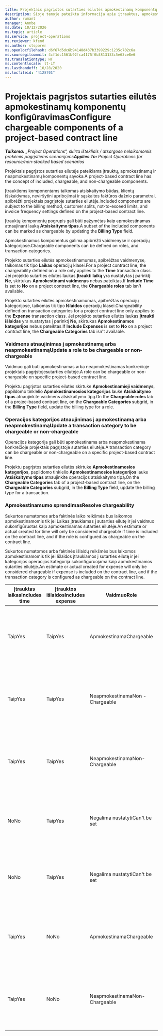 ```yaml
---
title: Projektais pagrįstos sutarties eilutės apmokestinamų komponentų konfigūravimas
description: Šioje temoje pateikta informacija apie įtrauktus, apmokestinamus ir neapmokestinamus komponentus sutarties eilutėse.
author: rumant
manager: Annbe
ms.date: 10/12/2020
ms.topic: article
ms.service: project-operations
ms.reviewer: kfend
ms.author: stsporen
ms.openlocfilehash: d6f67d5dc6b94148d437b3399229c1235c702c6a
ms.sourcegitcommit: 4cf1dc1561b92fca4175f0b3813133c5e63ce8e6
ms.translationtype: HT
ms.contentlocale: lt-LT
ms.lasthandoff: 10/28/2020
ms.locfileid: "4128701"
---
```

# <a name="configure-chargeable-components-of-a-project-based-contract-line"></a><span data-ttu-id="c781f-103">Projektais pagrįstos sutarties eilutės apmokestinamų komponentų konfigūravimas</span><span class="sxs-lookup"><span data-stu-id="c781f-103">Configure chargeable components of a project-based contract line</span></span>

<span data-ttu-id="c781f-104">_**Taikoma:** „Project Operations“, skirta ištekliais / atsargose nelaikomomis prekėmis pagrįstiems scenarijams_</span><span class="sxs-lookup"><span data-stu-id="c781f-104">_**Applies To:** Project Operations for resource/non-stocked based scenarios_</span></span>

<span data-ttu-id="c781f-105">Projektais pagrįstos sutarties eilutėje pateikiama įtrauktų, apmokestinamų ir neapmokestinamų komponentų sąvoka.</span><span class="sxs-lookup"><span data-stu-id="c781f-105">A project-based contract line has the concept of included, chargeable, and non-chargeable components.</span></span>

<span data-ttu-id="c781f-106">Įtrauktiems komponentams taikomas atsiskaitymo būdas, klientų išskaidymas, neviršytini apribojimai ir sąskaitos faktūros dažnio parametrai, apibrėžti projektais pagrįstoje sutarties eilutėje.</span><span class="sxs-lookup"><span data-stu-id="c781f-106">Included components are subject to the billing method, customer splits, not-to-exceed limits, and invoice frequency settings defined on the project-based contract line.</span></span>

<span data-ttu-id="c781f-107">Įtrauktų komponentų pogrupis gali būti pažymėtas kaip apmokestinamas atnaujinant lauką **Atsiskaitymo tipas**.</span><span class="sxs-lookup"><span data-stu-id="c781f-107">A subset of the included components can be marked as chargeable by updating the **Billing Type** field.</span></span>

<span data-ttu-id="c781f-108">Apmokestinamus komponentus galima apibrėžti vaidmenyse ir operacijų kategorijose.</span><span class="sxs-lookup"><span data-stu-id="c781f-108">Chargeable components can be defined on roles, and transaction categories.</span></span>

<span data-ttu-id="c781f-109">Projekto sutarties eilutės apmokestinamumas, apibrėžtas vaidmenyse, taikomas tik tipo **Laikas** operacijų klasei.</span><span class="sxs-lookup"><span data-stu-id="c781f-109">For a project contract line, the chargeability defined on a role only applies to the **Time** transaction class.</span></span> <span data-ttu-id="c781f-110">Jei projekto sutarties eilutės laukas **Įtraukti laiką** yra nustatytas į parinktį **Ne**, skirtukas **Apmokestinami vaidmenys** nebus pateiktas.</span><span class="sxs-lookup"><span data-stu-id="c781f-110">If **Include Time** is set to **No** on a project contract line, the **Chargeable roles** tab isn't available.</span></span>

<span data-ttu-id="c781f-111">Projekto sutarties eilutės apmokestinamumas, apibrėžtas operacijų kategorijose, taikomas tik tipo **Išlaidos** operacijų klasei.</span><span class="sxs-lookup"><span data-stu-id="c781f-111">Chargeability defined on transaction categories for a project contract line only applies to the **Expense** transaction class.</span></span> <span data-ttu-id="c781f-112">Jei projekto sutarties eilutės laukas **Įtraukti išlaidas** yra nustatytas į parinktį **Ne**, skirtukas **Apmokestinamos kategorijos** nebus pateiktas.</span><span class="sxs-lookup"><span data-stu-id="c781f-112">If **Include Expenses** is set to **No** on a project contract line, the **Chargeable Categories** tab isn't available.</span></span>

### <a name="update-a-role-to-be-chargeable-or-non-chargeable"></a><span data-ttu-id="c781f-113">Vaidmens atnaujinimas į apmokestinamą arba neapmokestinamą</span><span class="sxs-lookup"><span data-stu-id="c781f-113">Update a role to be chargeable or non-chargeable</span></span>

<span data-ttu-id="c781f-114">Vaidmuo gali būti apmokestinamas arba neapmokestinamas konkrečioje projektais pagrįstojesutarties eilutėje.</span><span class="sxs-lookup"><span data-stu-id="c781f-114">A role can be chargeable or non-chargeable on specific project-based contract line.</span></span>

<span data-ttu-id="c781f-115">Projektu pagrįstos sutarties eilutės skirtuke **Apmokestinamieji vaidmenys**, papildomo tinklelio **Apmokestinamosios kategorijos** lauke **Atsiskaitymo tipas** atnaujinkite vaidmens atsiskaitymo tipą.</span><span class="sxs-lookup"><span data-stu-id="c781f-115">On the **Chargeable roles** tab of a projec-based contract line, on the **Chargeable Categories** subgrid, in the **Billing Type** field, update the billing type for a role.</span></span>

### <a name="update-a-transaction-category-to-be-chargeable-or-non-chargeable"></a><span data-ttu-id="c781f-116">Operacijos kategorijos atnaujinimas į apmokestinamą arba neapmokestinamą</span><span class="sxs-lookup"><span data-stu-id="c781f-116">Update a transaction category to be chargeable or non-chargeable</span></span>

<span data-ttu-id="c781f-117">Operacijos kategorija gali būti apmokestinama arba neapmokestinama konkrečioje projektais pagrįstoje sutarties eilutėje.</span><span class="sxs-lookup"><span data-stu-id="c781f-117">A transaction category can be chargeable or non-chargeable on a specific project-based contract line.</span></span>

<span data-ttu-id="c781f-118">Projektu pagrįstos sutarties eilutės skirtuke **Apmokestinamosios kategorijos**, papildomo tinklelio **Apmokestinamosios kategorijos** lauke **Atsiskaitymo tipas** atnaujinkite operacijos atsiskaitymo tipą.</span><span class="sxs-lookup"><span data-stu-id="c781f-118">On the **Chargeable Categories** tab of a project-based contract line, on the **Chargeable Categories** subgrid, in the **Billing Type** field, update the billing type for a transaction.</span></span>

### <a name="resolve-chargeability"></a><span data-ttu-id="c781f-119">Apmokestinamumo sprendimas</span><span class="sxs-lookup"><span data-stu-id="c781f-119">Resolve chargeability</span></span>

<span data-ttu-id="c781f-120">Sukurtos numatomos arba faktinės laiko reikšmės bus laikomos apmokestinamomis tik jei Laikas įtraukiamas į sutarties eilutę ir jei vaidmuo sukonfigūruotas kaip apmokestinamas sutarties eilutėje.</span><span class="sxs-lookup"><span data-stu-id="c781f-120">An estimate or actual created for time will only be considered chargeable if time is included on the contract line, and if the role is configured as chargeable on the contract line.</span></span>

<span data-ttu-id="c781f-121">Sukurtos numatomos arba faktinės išlaidų reikšmės bus laikomos apmokestinamomis tik jei Išlaidos įtraukiamos į sutarties eilutę ir jei kategorijos operacijos kategorija sukonfigūruojama kaip apmokestinamos sutarties eilutėje.</span><span class="sxs-lookup"><span data-stu-id="c781f-121">An estimate or actual created for expense will only be considered chargeable if expense is included on the contract line, and if the transaction category is configured as chargeable on the contract line.</span></span>

| <span data-ttu-id="c781f-122">Įtrauktas laikas</span><span class="sxs-lookup"><span data-stu-id="c781f-122">Includes time</span></span> | <span data-ttu-id="c781f-123">Įtrauktos išlaidos</span><span class="sxs-lookup"><span data-stu-id="c781f-123">Includes expense</span></span> | <span data-ttu-id="c781f-124">Vaidmuo</span><span class="sxs-lookup"><span data-stu-id="c781f-124">Role</span></span> | <span data-ttu-id="c781f-125">Kategorija.</span><span class="sxs-lookup"><span data-stu-id="c781f-125">Category</span></span> | <span data-ttu-id="c781f-126">Užduotis</span><span class="sxs-lookup"><span data-stu-id="c781f-126">Task</span></span> |
| --- | --- | --- | --- | --- |
| <span data-ttu-id="c781f-127">Taip</span><span class="sxs-lookup"><span data-stu-id="c781f-127">Yes</span></span> | <span data-ttu-id="c781f-128">Taip</span><span class="sxs-lookup"><span data-stu-id="c781f-128">Yes</span></span> | <span data-ttu-id="c781f-129">Apmokestinama</span><span class="sxs-lookup"><span data-stu-id="c781f-129">Chargeable</span></span> | <span data-ttu-id="c781f-130">Apmokestinama</span><span class="sxs-lookup"><span data-stu-id="c781f-130">Chargeable</span></span> | <span data-ttu-id="c781f-131">Atsiskaitymas pagal faktinį laiką: Apmokestinamas</span><span class="sxs-lookup"><span data-stu-id="c781f-131">Billing on a time actual: Chargeable</span></span> </br><span data-ttu-id="c781f-132">Atsiskaitymas pagal faktines išlaidas: Apmokestinamas</span><span class="sxs-lookup"><span data-stu-id="c781f-132">Billing type on an expense actual: Chargeable</span></span> |
| <span data-ttu-id="c781f-133">Taip</span><span class="sxs-lookup"><span data-stu-id="c781f-133">Yes</span></span> | <span data-ttu-id="c781f-134">Taip</span><span class="sxs-lookup"><span data-stu-id="c781f-134">Yes</span></span> | <span data-ttu-id="c781f-135">Neapmokestinama</span><span class="sxs-lookup"><span data-stu-id="c781f-135">Non - Chargeable</span></span> | <span data-ttu-id="c781f-136">Apmokestinama</span><span class="sxs-lookup"><span data-stu-id="c781f-136">Chargeable</span></span> | <span data-ttu-id="c781f-137">Atsiskaitymas pagal faktinį laiką: Neapmokestinamas</span><span class="sxs-lookup"><span data-stu-id="c781f-137">Billing on a time actual: Non-Chargeable</span></span> </br><span data-ttu-id="c781f-138">Atsiskaitymas pagal faktines išlaidas: Apmokestinamas</span><span class="sxs-lookup"><span data-stu-id="c781f-138">Billing type on an expense actual: Chargeable</span></span> |
| <span data-ttu-id="c781f-139">Taip</span><span class="sxs-lookup"><span data-stu-id="c781f-139">Yes</span></span> | <span data-ttu-id="c781f-140">Taip</span><span class="sxs-lookup"><span data-stu-id="c781f-140">Yes</span></span> | <span data-ttu-id="c781f-141">Neapmokestinama</span><span class="sxs-lookup"><span data-stu-id="c781f-141">Non-Chargeable</span></span> | <span data-ttu-id="c781f-142">Neapmokestinama</span><span class="sxs-lookup"><span data-stu-id="c781f-142">Non-Chargeable</span></span> | <span data-ttu-id="c781f-143">Atsiskaitymas pagal faktinį laiką: Neapmokestinamas</span><span class="sxs-lookup"><span data-stu-id="c781f-143">Billing on a time actual: Non-Chargeable</span></span> </br><span data-ttu-id="c781f-144">Atsiskaitymas pagal faktines išlaidas: Neapmokestinamas</span><span class="sxs-lookup"><span data-stu-id="c781f-144">Billing type on an expense actual: Non-Chargeable</span></span> |
| <span data-ttu-id="c781f-145">No</span><span class="sxs-lookup"><span data-stu-id="c781f-145">No</span></span> | <span data-ttu-id="c781f-146">Taip</span><span class="sxs-lookup"><span data-stu-id="c781f-146">Yes</span></span> | <span data-ttu-id="c781f-147">Negalima nustatyti</span><span class="sxs-lookup"><span data-stu-id="c781f-147">Can't be set</span></span> | <span data-ttu-id="c781f-148">Apmokestinama</span><span class="sxs-lookup"><span data-stu-id="c781f-148">Chargeable</span></span> | <span data-ttu-id="c781f-149">Atsiskaitymas pagal faktinį laiką: Nėra</span><span class="sxs-lookup"><span data-stu-id="c781f-149">Billing on a time actual: Not available</span></span> </br><span data-ttu-id="c781f-150">Atsiskaitymas pagal faktines išlaidas: Apmokestinamas</span><span class="sxs-lookup"><span data-stu-id="c781f-150">Billing type on an expense actual:Chargeable</span></span> |
| <span data-ttu-id="c781f-151">No</span><span class="sxs-lookup"><span data-stu-id="c781f-151">No</span></span> | <span data-ttu-id="c781f-152">Taip</span><span class="sxs-lookup"><span data-stu-id="c781f-152">Yes</span></span> | <span data-ttu-id="c781f-153">Negalima nustatyti</span><span class="sxs-lookup"><span data-stu-id="c781f-153">Can't be set</span></span> | <span data-ttu-id="c781f-154">Neapmokestinama</span><span class="sxs-lookup"><span data-stu-id="c781f-154">Non-Chargeable</span></span> | <span data-ttu-id="c781f-155">Atsiskaitymas pagal faktinį laiką: Nėra</span><span class="sxs-lookup"><span data-stu-id="c781f-155">Billing on a time actual: Not available</span></span> </br><span data-ttu-id="c781f-156">Atsiskaitymas pagal faktines išlaidas: Neapmokestinamas</span><span class="sxs-lookup"><span data-stu-id="c781f-156">Billing type on an expense actual: Non-chargeable</span></span> |
| <span data-ttu-id="c781f-157">Taip</span><span class="sxs-lookup"><span data-stu-id="c781f-157">Yes</span></span> | <span data-ttu-id="c781f-158">No</span><span class="sxs-lookup"><span data-stu-id="c781f-158">No</span></span> | <span data-ttu-id="c781f-159">Apmokestinama</span><span class="sxs-lookup"><span data-stu-id="c781f-159">Chargeable</span></span> | <span data-ttu-id="c781f-160">Negalima nustatyti</span><span class="sxs-lookup"><span data-stu-id="c781f-160">Can't be set</span></span> | <span data-ttu-id="c781f-161">Atsiskaitymas pagal faktinį laiką: Apmokestinamas</span><span class="sxs-lookup"><span data-stu-id="c781f-161">Billing on a time actual: Chargeable</span></span> </br><span data-ttu-id="c781f-162">Atsiskaitymas pagal faktines išlaidas: Nėra</span><span class="sxs-lookup"><span data-stu-id="c781f-162">Billing type on an expense actual: Not available</span></span> |
| <span data-ttu-id="c781f-163">Taip</span><span class="sxs-lookup"><span data-stu-id="c781f-163">Yes</span></span> | <span data-ttu-id="c781f-164">No</span><span class="sxs-lookup"><span data-stu-id="c781f-164">No</span></span> | <span data-ttu-id="c781f-165">Neapmokestinama</span><span class="sxs-lookup"><span data-stu-id="c781f-165">Non-Chargeable</span></span> | <span data-ttu-id="c781f-166">Negalima nustatyti</span><span class="sxs-lookup"><span data-stu-id="c781f-166">Can't be set</span></span> | <span data-ttu-id="c781f-167">Atsiskaitymas pagal faktinį laiką: Neapmokestinamas</span><span class="sxs-lookup"><span data-stu-id="c781f-167">Billing on a time actual: Non-chargeable</span></span> </br> <span data-ttu-id="c781f-168">Atsiskaitymas pagal faktines išlaidas: Nėra</span><span class="sxs-lookup"><span data-stu-id="c781f-168">Billing type on an expense actual: Not available</span></span> |
